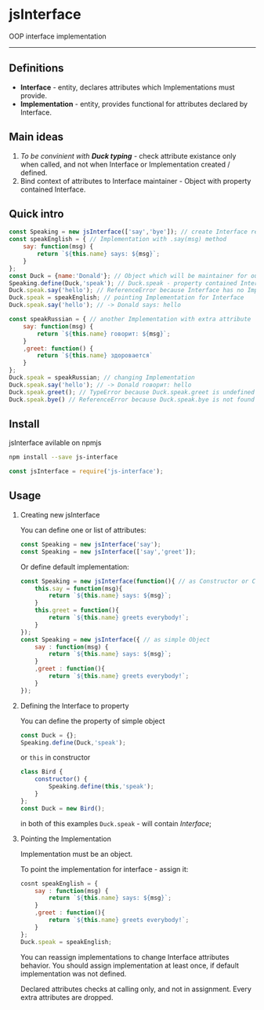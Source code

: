 # jsInterface
OOP interface implementation

---
## Definitions
+ **Interface**  - entity, declares attributes which Implementations must provide.
+ **Implementation** - entity, provides functional for attributes declared by Interface.

## Main ideas
1. *To be convinient with **Duck typing*** - check attribute existance only when called, and not when Interface or Implementation created / defined.
1. Bind context of attributes to Interface maintainer - Object with property contained Interface.

## Quick intro
```js
const Speaking = new jsInterface(['say','bye']); // create Interface requires .say and .greet attributes from implementations
const speakEnglish = { // Implementation with .say(msg) method
    say: function(msg) {
        return `${this.name} says: ${msg}`;
    }
};
const Duck = {name:'Donald'}; // Object which will be maintainer for our Interface
Speaking.define(Duck,'speak'); // Duck.speak - property contained Interface
Duck.speak.say('hello'); // ReferenceError because Interface has no Implementation yet
Duck.speak = speakEnglish; // pointing Implementation for Interface
Duck.speak.say('hello'); // -> Donald says: hello

const speakRussian = { // another Implementation with extra attribute
    say: function(msg) {
        return `${this.name} говорит: ${msg}`;
    }
    ,greet: function() {
        return `${this.name} здоровается`
    }
};
Duck.speak = speakRussian; // changing Implementation
Duck.speak.say('hello'); // -> Donald говорит: hello
Duck.speak.greet(); // TypeError because Duck.speak.greet is undefined
Duck.speak.bye() // ReferenceError because Duck.speak.bye is not found in (new speakRussian)
```

## Install
jsInterface avilable on npmjs
```bash
npm install --save js-interface
```
```js
const jsInterface = require('js-interface');
```
## Usage
1. Creating new jsInterface 

    You can define one or list of attributes:
    ```js
    const Speaking = new jsInterface('say');
    const Speaking = new jsInterface(['say','greet']);
    ```

    Or define default implementation:
    ```js
    const Speaking = new jsInterface(function(){ // as Constructor or Class
        this.say = function(msg){
            return `${this.name} says: ${msg}`;
        }
        this.greet = function(){
            return `${this.name} greets everybody!`;
        }
    });
    const Speaking = new jsInterface({ // as simple Object
        say : function(msg) {
            return `${this.name} says: ${msg}`;
        }
        ,greet : function(){
            return `${this.name} greets everybody!`;
        }
    });
    ```
2. Defining the Interface to property

    You can define the property of simple object
    ```js
    const Duck = {};
    Speaking.define(Duck,'speak');
    ```
    or `this` in constructor
    ```js
    class Bird {
        constructor() {
            Speaking.define(this,'speak');
        }
    };
    const Duck = new Bird();
    ```
    in both of this examples `Duck.speak` - will contain *Interface*;
3. Pointing the Implementation
    
    Implementation must be an object.

    To point the implementation for interface - assign it:
    ```js
    cosnt speakEnglish = {
        say : function(msg) {
            return `${this.name} says: ${msg}`;
        }
        ,greet : function(){
            return `${this.name} greets everybody!`;
        }
    };
    Duck.speak = speakEnglish;
    ```
    You can reassign implementations to change Interface attributes behavior. You should assign implementation at least once, if default implementation was not defined.
    
    Declared attributes checks at calling only, and not in assignment. Every extra attributes are dropped.